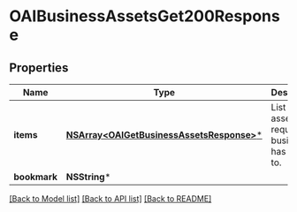 # OAIBusinessAssetsGet200Response

## Properties
Name | Type | Description | Notes
------------ | ------------- | ------------- | -------------
**items** | [**NSArray&lt;OAIGetBusinessAssetsResponse&gt;***](OAIGetBusinessAssetsResponse.md) | List of assets the requesting business has access to. | 
**bookmark** | **NSString*** |  | [optional] 

[[Back to Model list]](../README.md#documentation-for-models) [[Back to API list]](../README.md#documentation-for-api-endpoints) [[Back to README]](../README.md)


